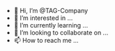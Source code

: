 - 👋 Hi, I’m @TAG-Company
- 👀 I’m interested in ...
- 🌱 I’m currently learning ...
- 💞️ I’m looking to collaborate on ...
- 📫 How to reach me ...

<!---
TAG-Company/TAG-Company is a ✨ special ✨ repository because its `README.md` (this file) appears on your GitHub profile.
You can click the Preview link to take a look at your changes.
--->
